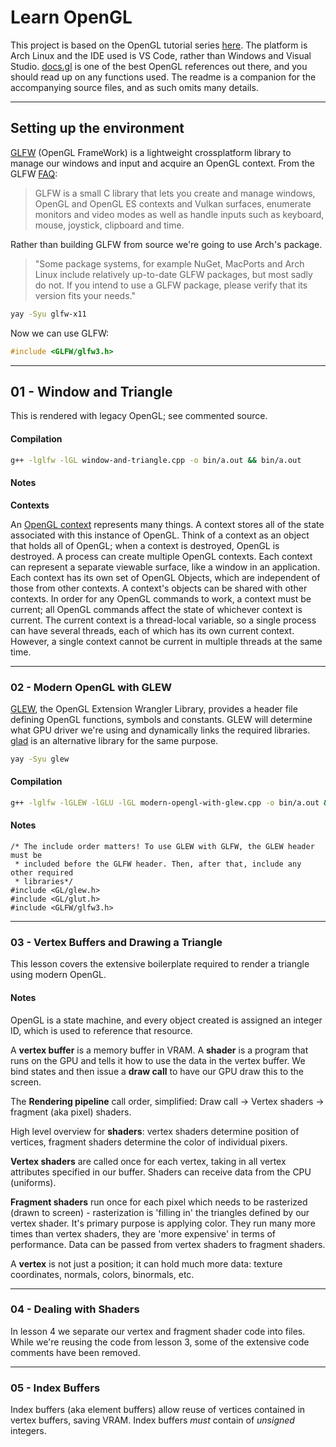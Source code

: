 # Learn OpenGL

This project is based on the  OpenGL tutorial series [here](https://www.youtube.com/watch?v=OR4fNpBjmq8). The platform is Arch Linux and the IDE used is VS Code, rather than Windows and Visual Studio.
[docs.gl](http://docs.gl) is one of the best OpenGL references out there, and you should read up on any functions used.
The readme is a companion for the accompanying source files, and as such omits many details.

***

## Setting up the environment

 [GLFW](https://www.glfw.org/index.html) (OpenGL FrameWork) is a lightweight crossplatform library to manage our windows and input and acquire an OpenGL context. From the GLFW [FAQ](https://www.glfw.org/faq.html#11---what-is-glfw): 
>GLFW is a small C library that lets you create and manage windows, OpenGL and OpenGL ES contexts and Vulkan surfaces, enumerate monitors and video modes as well as handle inputs such as keyboard, mouse, joystick, clipboard and time.

Rather than building GLFW from source we're going to use Arch's package.
> "Some package systems, for example NuGet, MacPorts and Arch Linux include relatively up-to-date GLFW packages, but most sadly do not. If you intend to use a GLFW package, please verify that its version fits your needs."


```bash
yay -Syu glfw-x11
```

Now we can use GLFW:

```cpp
#include <GLFW/glfw3.h>
```

***

## 01 - Window and Triangle

This is rendered with legacy OpenGL; see commented source.

#### Compilation
```bash
g++ -lglfw -lGL window-and-triangle.cpp -o bin/a.out && bin/a.out
```

#### Notes 

**Contexts**

An [OpenGL context](https://www.khronos.org/opengl/wiki/OpenGL_Context) represents many things. A context stores all of the state associated with this instance of OpenGL.  Think of a context as an object that holds all of OpenGL; when a context is destroyed, OpenGL is destroyed.  A process can create multiple OpenGL contexts. Each context can represent a separate viewable surface, like a window in an application. Each context has its own set of OpenGL Objects, which are independent of those from other contexts. A context's objects can be shared with other contexts. In order for any OpenGL commands to work, a context must be current; all OpenGL commands affect the state of whichever context is current. The current context is a thread-local variable, so a single process can have several threads, each of which has its own current context. However, a single context cannot be current in multiple threads at the same time.

***

### 02 - Modern OpenGL with GLEW
[GLEW](http://glew.sourceforge.net/), the OpenGL Extension Wrangler Library, provides a header file defining OpenGL functions, symbols and constants. GLEW will determine what GPU driver we're using and dynamically links the required libraries. [glad](https://github.com/Dav1dde/glad) is an alternative library for the same purpose.

```bash
yay -Syu glew
```

#### Compilation 

```bash
g++ -lglfw -lGLEW -lGLU -lGL modern-opengl-with-glew.cpp -o bin/a.out && bin/a.out
```

#### Notes
```
/* The include order matters! To use GLEW with GLFW, the GLEW header must be
 * included before the GLFW header. Then, after that, include any other required
 * libraries*/
#include <GL/glew.h>
#include <GL/glut.h>
#include <GLFW/glfw3.h>
```

***

### 03 - Vertex Buffers and Drawing a Triangle
This lesson covers the extensive boilerplate required to render a triangle using modern OpenGL.

#### Notes
 OpenGL is a state machine, and every object created is assigned an integer ID, which is used to reference that resource. 

A **vertex buffer** is a memory buffer in VRAM. A  **shader** is a program that runs on the GPU and tells it how to use the data in the  vertex buffer. We bind states and then issue a **draw call** to have our GPU draw this to the screen.

The **Rendering pipeline** call order, simplified: Draw call ->  Vertex shaders  -> fragment (aka pixel) shaders.

High level overview for **shaders**: vertex shaders determine position of vertices, fragment shaders determine the color of individual pixers.

**Vertex shaders** are called once for each vertex, taking in all vertex attributes specified in our buffer. Shaders can receive data from the CPU (uniforms).

**Fragment shaders** run once for each pixel which needs to be rasterized (drawn to screen) - rasterization is 'filling in' the triangles defined by our vertex shader. It's primary purpose is applying color. They run many more times than vertex shaders, they are 'more expensive' in terms of performance. Data can be passed from vertex shaders to fragment shaders.

A **vertex** is not just a position; it can hold much more data: texture coordinates, normals, colors, binormals, etc.

***

### 04 - Dealing with Shaders
In  lesson 4 we separate our vertex and fragment shader code into files. While we're reusing the code from lesson 3, some of the extensive code comments have been removed.

***

### 05 - Index Buffers
Index buffers (aka element buffers) allow reuse of vertices contained in vertex buffers, saving VRAM. Index buffers *must* contain of *unsigned* integers.

